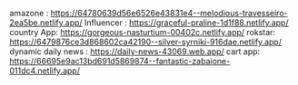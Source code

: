amazone : https://64780639d56e6526e43831e4--melodious-travesseiro-2ea5be.netlify.app/
Influencer : https://graceful-praline-1d1f88.netlify.app/
country App: https://gorgeous-nasturtium-00402c.netlify.app/
rokstar: https://6479876ce3d868602ca42190--silver-syrniki-916dae.netlify.app/
dynamic daily news : https://daily-news-43069.web.app/
cart app: https://66695e9ac13bd691d5869874--fantastic-zabaione-011dc4.netlify.app/
